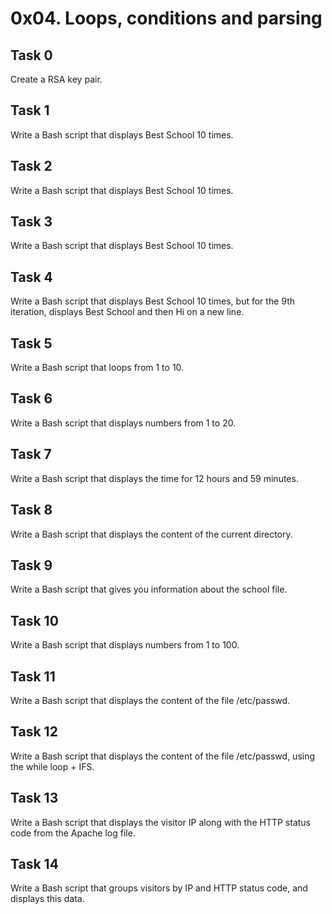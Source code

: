 # 0x04. Loops, conditions and parsing
## Task 0
  Create a RSA key pair.
## Task 1
  Write a Bash script that displays Best School 10 times.
## Task 2
  Write a Bash script that displays Best School 10 times.
## Task 3
  Write a Bash script that displays Best School 10 times.
## Task 4
  Write a Bash script that displays Best School 10 times, but for the 9th iteration, displays Best School and then Hi on a new line.
## Task 5
  Write a Bash script that loops from 1 to 10.
## Task 6
  Write a Bash script that displays numbers from 1 to 20.
## Task 7
  Write a Bash script that displays the time for 12 hours and 59 minutes.
## Task 8
  Write a Bash script that displays the content of the current directory.
## Task 9
  Write a Bash script that gives you information about the school file.
## Task 10
  Write a Bash script that displays numbers from 1 to 100.
## Task 11
  Write a Bash script that displays the content of the file /etc/passwd.
## Task 12
  Write a Bash script that displays the content of the file /etc/passwd, using the while loop + IFS.
## Task 13
  Write a Bash script that displays the visitor IP along with the HTTP status code from the Apache log file.
## Task 14
  Write a Bash script that groups visitors by IP and HTTP status code, and displays this data.
